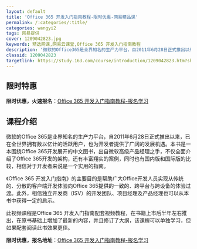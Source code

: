 ```yaml
---
layout: default
title: 'Office 365 开发入门指南教程-限时优惠-网易精品课'
permalink: /:categories/:title/
categories: wangyi2
tags: 网易提供
cover: 1209042823.jpg
keywords: 精选网课,网易云课堂,Office 365 开发入门指南教程
description: '微软的Office365是业界知名的生产力平台，自2011年6月28日正式推出以来，已在全世界拥有数以亿计的活跃用户，也'
classid: 1209042823
targetlink: https://study.163.com/course/introduction/1209042823.htm?share=1&shareId=1025206652&utm_campaign=share&utm_medium=iphoneShare&utm_source=&utm_u=1025206652
---
```


## 限时特惠

**限时优惠，火速报名**：[Office 365 开发入门指南教程-报名学习](https://study.163.com/course/introduction/1209042823.htm?share=1&shareId=1025206652&utm_campaign=share&utm_medium=iphoneShare&utm_source=&utm_u=1025206652)

## 课程介绍

微软的Office 365是业界知名的生产力平台，自2011年6月28日正式推出以来，已在全世界拥有数以亿计的活跃用户，也为开发者提供了广阔的发展机遇。本书是一本围绕Office 365开发展开的中文图书，出自微软高级产品经理之手，不仅全面介绍了Office 365开发的架构，还有丰富翔实的案例，同时也有国内版和国际版的比较，相信对于开发者来说是一个实用的指南。



《Office 365 开发入门指南》的主要目的是帮助广大Office开发人员实现从传统的、分散的客户端开发体验向Office 365提供的一致的、跨平台与跨设备的体验过渡。此外，相信独立开发商（ISV）的开发团队、项目经理及产品经理也可以从本书中获得一定的启示。



此视频课程是Office 365 开发入门指南配套视频教程，在书籍上市后半年左右推出，在原书基础上增加了最新的内容，并且修订了大纲，该课程可以单独学习，但如果配套阅读此书效果更佳。

**限时优惠，报名地址**：[Office 365 开发入门指南教程-报名学习](https://study.163.com/course/introduction/1209042823.htm?share=1&shareId=1025206652&utm_campaign=share&utm_medium=iphoneShare&utm_source=&utm_u=1025206652)

